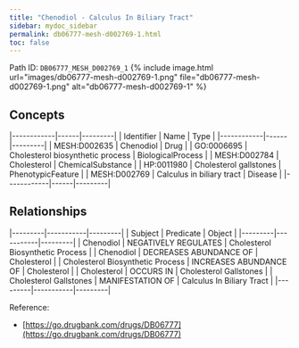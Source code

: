 ```yaml
---
title: "Chenodiol - Calculus In Biliary Tract"
sidebar: mydoc_sidebar
permalink: db06777-mesh-d002769-1.html
toc: false 
---
```



Path ID: `DB06777_MESH_D002769_1`
{% include image.html url="images/db06777-mesh-d002769-1.png" file="db06777-mesh-d002769-1.png" alt="db06777-mesh-d002769-1" %}

## Concepts

|------------|------|---------|
| Identifier | Name | Type    |
|------------|------|---------|
| MESH:D002635 | Chenodiol | Drug |
| GO:0006695 | Cholesterol biosynthetic process | BiologicalProcess |
| MESH:D002784 | Cholesterol | ChemicalSubstance |
| HP:0011980 | Cholesterol gallstones | PhenotypicFeature |
| MESH:D002769 | Calculus in biliary tract | Disease |
|------------|------|---------|

## Relationships

|---------|-----------|---------|
| Subject | Predicate | Object  |
|---------|-----------|---------|
| Chenodiol | NEGATIVELY REGULATES | Cholesterol Biosynthetic Process |
| Chenodiol | DECREASES ABUNDANCE OF | Cholesterol |
| Cholesterol Biosynthetic Process | INCREASES ABUNDANCE OF | Cholesterol |
| Cholesterol | OCCURS IN | Cholesterol Gallstones |
| Cholesterol Gallstones | MANIFESTATION OF | Calculus In Biliary Tract |
|---------|-----------|---------|

Reference: 
  - [https://go.drugbank.com/drugs/DB06777](https://go.drugbank.com/drugs/DB06777)

